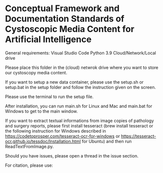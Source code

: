 # Conceptual Framework and Documentation Standards of Cystoscopic Media Content for Artificial Intelligence

General requirements:
Visual Studio Code
Python 3.9
Cloud/Network/Local drive

Please place this folder in the (cloud) netwrok drive where you want to store our cystoscopy media content.

If you want to setup a new data container, please use the setup.sh or setup.bat in the setup folder and follow the instruction given on the screen.
 
Please use the terminal to run the setup file.

After installation, you can run main.sh for Linux and Mac and main.bat for Windows to get to the main window.

If you want to extract textual informations from image copies of pathology and surgery reports, please first install tesseract (brew install tesseract or the following instruction for Windows described in https://codetoprosper.com/tesseract-ocr-for-windows or https://tesseract-ocr.github.io/tessdoc/Installation.html for Ubuntu) and then run ReadTextFromImage.py.

Should you have issues, please open a thread in the issue section.

For citation, please use:


